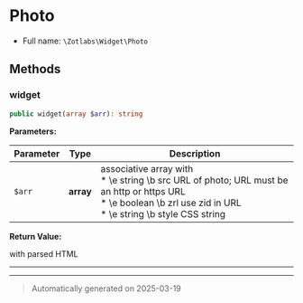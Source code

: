 
# Photo





* Full name: `\Zotlabs\Widget\Photo`




## Methods


### widget



```php
public widget(array $arr): string
```








**Parameters:**

| Parameter | Type | Description |
|-----------|------|-------------|
| `$arr` | **array** | associative array with<br />* \e string \b src URL of photo; URL must be an http or https URL<br />* \e boolean \b zrl use zid in URL<br />* \e string \b style CSS string |


**Return Value:**

with parsed HTML




***


***
> Automatically generated on 2025-03-19
